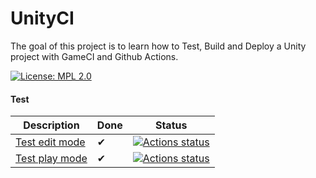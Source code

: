 # UnityCI
The goal of this project is to learn how to Test, Build and Deploy a Unity project with GameCI and Github Actions.

[![License: MPL 2.0](https://img.shields.io/badge/License-MPL_2.0-brightgreen.svg)](https://opensource.org/licenses/MPL-2.0)

#### Test

| Description             | Done | Status |
|-------------------------|------|--------|
| [Test edit mode](https://github.com/marketplace/actions/unity-test-runner) | ✔ | [![Actions status](https://github.com/game-ci/unity-test-runner/workflows/Actions%20%F0%9F%98%8E/badge.svg)](https://github.com/game-ci/unity-test-runner#edit-mode) |
| [Test play mode](https://github.com/marketplace/actions/unity-test-runner) | ✔ | [![Actions status](https://github.com/game-ci/unity-test-runner/workflows/Actions%20%F0%9F%98%8E/badge.svg)](https://github.com/game-ci/unity-test-runner#play-mode) |
